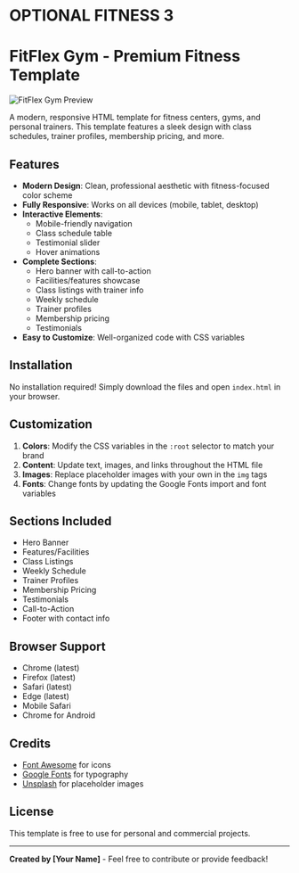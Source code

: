 # OPTIONAL FITNESS 3
# FitFlex Gym - Premium Fitness Template

![FitFlex Gym Preview](https://via.placeholder.com/800x500?text=FitFlex+Gym+Template+Preview)

A modern, responsive HTML template for fitness centers, gyms, and personal trainers. This template features a sleek design with class schedules, trainer profiles, membership pricing, and more.

## Features

- **Modern Design**: Clean, professional aesthetic with fitness-focused color scheme
- **Fully Responsive**: Works on all devices (mobile, tablet, desktop)
- **Interactive Elements**:
  - Mobile-friendly navigation
  - Class schedule table
  - Testimonial slider
  - Hover animations
- **Complete Sections**:
  - Hero banner with call-to-action
  - Facilities/features showcase
  - Class listings with trainer info
  - Weekly schedule
  - Trainer profiles
  - Membership pricing
  - Testimonials
- **Easy to Customize**: Well-organized code with CSS variables

## Installation

No installation required! Simply download the files and open `index.html` in your browser.

## Customization

1. **Colors**: Modify the CSS variables in the `:root` selector to match your brand
2. **Content**: Update text, images, and links throughout the HTML file
3. **Images**: Replace placeholder images with your own in the `img` tags
4. **Fonts**: Change fonts by updating the Google Fonts import and font variables

## Sections Included

- Hero Banner
- Features/Facilities
- Class Listings
- Weekly Schedule
- Trainer Profiles
- Membership Pricing
- Testimonials
- Call-to-Action
- Footer with contact info

## Browser Support

- Chrome (latest)
- Firefox (latest)
- Safari (latest)
- Edge (latest)
- Mobile Safari
- Chrome for Android

## Credits

- [Font Awesome](https://fontawesome.com/) for icons
- [Google Fonts](https://fonts.google.com/) for typography
- [Unsplash](https://unsplash.com/) for placeholder images

## License

This template is free to use for personal and commercial projects.

---

**Created by [Your Name]** - Feel free to contribute or provide feedback!
